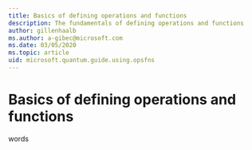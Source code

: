 ```yaml
---
title: Basics of defining operations and functions
description: The fundamentals of defining operations and functions
author: gillenhaalb
ms.author: a-gibec@microsoft.com
ms.date: 03/05/2020
ms.topic: article
uid: microsoft.quantum.guide.using.opsfns
---
```


# Basics of defining operations and functions

words
